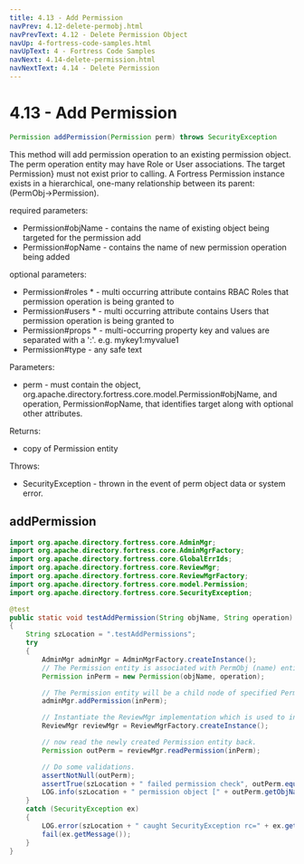 ```yaml
---
title: 4.13 - Add Permission
navPrev: 4.12-delete-permobj.html
navPrevText: 4.12 - Delete Permission Object
navUp: 4-fortress-code-samples.html
navUpText: 4 - Fortress Code Samples
navNext: 4.14-delete-permission.html
navNextText: 4.14 - Delete Permission
---
```


# 4.13 - Add Permission

```java
Permission addPermission(Permission perm) throws SecurityException
```

This method will add permission operation to an existing permission object. 
The perm operation entity may have Role or User associations. 
The target Permission} must not exist prior to calling. 
A Fortress Permission instance exists in a hierarchical, one-many relationship between its parent: (PermObj->Permission).

required parameters:
- Permission#objName - contains the name of existing object being targeted for the permission add
- Permission#opName - contains the name of new permission operation being added

optional parameters:
- Permission#roles * - multi occurring attribute contains RBAC Roles that permission operation is being granted to
- Permission#users * - multi occurring attribute contains Users that permission operation is being granted to
- Permission#props * - multi-occurring property key and values are separated with a ':'. e.g. mykey1:myvalue1
- Permission#type - any safe text

Parameters:
- perm - must contain the object, org.apache.directory.fortress.core.model.Permission#objName, and operation, Permission#opName, that identifies target along with optional other attributes.

Returns:
- copy of Permission entity

Throws:
- SecurityException - thrown in the event of perm object data or system error.

## addPermission

```java
import org.apache.directory.fortress.core.AdminMgr;
import org.apache.directory.fortress.core.AdminMgrFactory;
import org.apache.directory.fortress.core.GlobalErrIds;
import org.apache.directory.fortress.core.ReviewMgr;
import org.apache.directory.fortress.core.ReviewMgrFactory;
import org.apache.directory.fortress.core.model.Permission;
import org.apache.directory.fortress.core.SecurityException;

@test
public static void testAddPermission(String objName, String operation)
{
    String szLocation = ".testAddPermissions";
    try
    {
        AdminMgr adminMgr = AdminMgrFactory.createInstance();
        // The Permission entity is associated with PermObj (name) entity and is uniquely identified by Operation name:
        Permission inPerm = new Permission(objName, operation);

        // The Permission entity will be a child node of specified PermObject entity.
        adminMgr.addPermission(inPerm);

        // Instantiate the ReviewMgr implementation which is used to interrogate policy information.
        ReviewMgr reviewMgr = ReviewMgrFactory.createInstance();

        // now read the newly created Permission entity back.
        Permission outPerm = reviewMgr.readPermission(inPerm);

        // Do some validations.
        assertNotNull(outPerm);
        assertTrue(szLocation + " failed permission check", outPerm.equals(inPerm));
        LOG.info(szLocation + " permission object [" + outPerm.getObjName() + "] operation name [" + outPerm.getOpName() + "] success");
    }
    catch (SecurityException ex)
    {
        LOG.error(szLocation + " caught SecurityException rc=" + ex.getErrorId() + ", msg=" + ex.getMessage(), ex);
        fail(ex.getMessage());
    }
}
```
